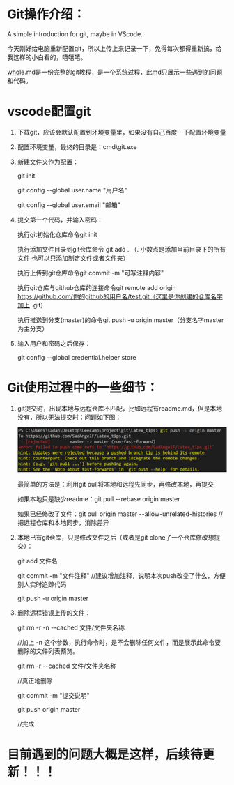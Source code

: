 # Git操作介绍：
A simple introduction for git, maybe in VScode.

今天刚好给电脑重新配置git，所以上传上来记录一下，免得每次都得重新搞，给我这样的小白看的，嘻嘻嘻。

[whole.md](https://github.com/SadAngelF/git_Introduction_for_newer/blob/master/whole.md)是一份完整的git教程，是一个系统过程，此md只展示一些遇到的问题和代码。

# vscode配置git

1. 下载git，应该会默认配置到环境变量里，如果没有自己百度一下配置环境变量

2. 配置环境变量，最终的目录是：cmd\git.exe

3. 新建文件夹作为配置：

    git init

    git config --global user.name "用户名" 

    git config --global user.email "邮箱"

4. 提交第一个代码，并输入密码：

    执行git初始化仓库命令git init

    执行添加文件目录到git仓库命令 git add . （. 小数点是添加当前目录下的所有文件 也可以只添加制定文件或者文件夹）
    
    执行上传到git仓库命令git commit -m "可写注释内容"
    
    执行git仓库与github仓库的连接命令git remote add origin https://github.com/你的github的用户名/test.git（这里是你创建的仓库名字加上 .git）
    
    执行推送到分支(master)的命令git push -u origin master（分支名字master为主分支）
    
5. 输入用户和密码之后保存：

    git config --global credential.helper store


# Git使用过程中的一些细节：

1. git提交时，出现本地与远程仓库不匹配，比如远程有readme.md，但是本地没有，所以无法提交时：问题如下图：

    ![报错](https://github.com/SadAngelF/git_Introduction_for_newer/blob/master/rejected.png)

    最简单的方法是：利用git pull将本地和远程先同步，再修改本地，再提交

    如果本地只是缺少readme：git pull --rebase origin master

    如果已经修改了文件：git pull origin master --allow-unrelated-histories //把远程仓库和本地同步，消除差异

2. 本地已有git仓库，只是修改文件之后（或者是git clone了一个仓库修改想提交）：

    git add 文件名
    
    git commit -m "文件注释"              //建议增加注释，说明本次push改变了什么，方便别人实时追踪代码

    git push -u origin master

3. 删除远程错误上传的文件：

    git rm -r -n --cached 文件/文件夹名称

    //加上 -n 这个参数，执行命令时，是不会删除任何文件，而是展示此命令要删除的文件列表预览。

    git rm -r --cached 文件/文件夹名称

    //真正地删除

    git commit -m "提交说明"
    
    git push origin master

    //完成

# 目前遇到的问题大概是这样，后续待更新！！！
